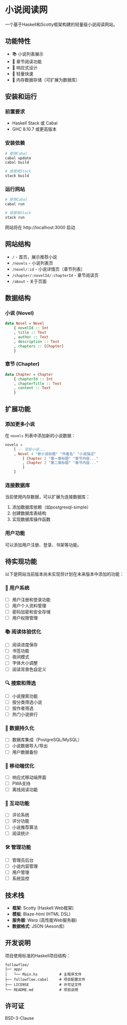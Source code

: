 # 小说阅读网

一个基于Haskell和Scotty框架构建的轻量级小说阅读网站。

## 功能特性

- 📚 小说列表展示
- 📖 章节阅读功能
- 🎨 响应式设计
- 🚀 轻量快速
- 💾 内存数据存储（可扩展为数据库）

## 安装和运行

### 前置要求

- Haskell Stack 或 Cabal
- GHC 8.10.7 或更高版本

### 安装依赖

```bash
# 使用Cabal
cabal update
cabal build

# 或使用Stack
stack build
```

### 运行网站

```bash
# 使用Cabal
cabal run

# 或使用Stack
stack run
```

网站将在 http://localhost:3000 启动

## 网站结构

- `/` - 首页，展示推荐小说
- `/novels` - 小说列表页
- `/novel/:id` - 小说详情页（章节列表）
- `/chapter/:novelId/:chapterId` - 章节阅读页
- `/about` - 关于页面

## 数据结构

### 小说 (Novel)
```haskell
data Novel = Novel
    { novelId :: Int
    , title :: Text
    , author :: Text
    , description :: Text
    , chapters :: [Chapter]
    }
```

### 章节 (Chapter)
```haskell
data Chapter = Chapter
    { chapterId :: Int
    , chapterTitle :: Text
    , content :: Text
    }
```

## 扩展功能

### 添加更多小说

在 `novels` 列表中添加新的小说数据：

```haskell
novels =
    [ -- 现有小说...
    , Novel 4 "新小说标题" "作者名" "小说描述"
        [ Chapter 1 "第一章标题" "章节内容..."
        , Chapter 2 "第二章标题" "章节内容..."
        ]
    ]
```

### 连接数据库

当前使用内存数据，可以扩展为连接数据库：

1. 添加数据库依赖（如postgresql-simple）
2. 创建数据库表结构
3. 实现数据库操作函数

### 用户功能

可以添加用户注册、登录、书架等功能。

## 待实现功能

以下是网站当前版本尚未实现但计划在未来版本中添加的功能：

### 🔐 用户系统
- [ ] 用户注册和登录功能
- [ ] 用户个人资料管理
- [ ] 密码加密和安全存储
- [ ] 用户权限管理

### 📚 阅读体验优化
- [ ] 阅读进度保存
- [ ] 书签功能
- [ ] 夜间模式
- [ ] 字体大小调整
- [ ] 阅读背景色自定义

### 🔍 搜索和筛选
- [ ] 小说搜索功能
- [ ] 按分类筛选小说
- [ ] 按作者筛选
- [ ] 热门小说排行

### 💾 数据持久化
- [ ] 数据库集成（PostgreSQL/MySQL）
- [ ] 小说数据导入/导出
- [ ] 用户数据备份

### 📱 移动端优化
- [ ] 响应式移动端界面
- [ ] PWA支持
- [ ] 离线阅读功能

### 🔔 互动功能
- [ ] 评论系统
- [ ] 评分功能
- [ ] 小说推荐算法
- [ ] 阅读统计

### 🛠️ 管理功能
- [ ] 管理员后台
- [ ] 小说内容管理
- [ ] 用户管理
- [ ] 系统监控

## 技术栈

- **框架**: Scotty (Haskell Web框架)
- **模板**: Blaze-html (HTML DSL)
- **服务器**: Warp (高性能Web服务器)
- **数据格式**: JSON (Aeson库)

## 开发说明

项目使用标准的Haskell项目结构：

```
followflee/
├── app/
│   └── Main.hs          # 主程序文件
├── followflee.cabal     # 项目配置文件
├── LICENSE              # 许可证文件
└── README.md            # 项目说明
```

## 许可证

BSD-3-Clause
